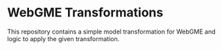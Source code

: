 # WebGME Transformations

This repository contains a simple model transformation for WebGME and logic to
apply the given transformation.
